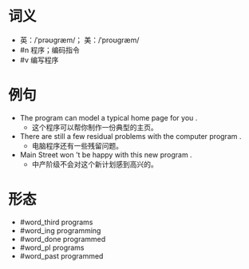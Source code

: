# 词义
- 英：/ˈprəʊɡræm/； 美：/ˈproʊɡræm/
- #n 程序；编码指令
- #v 编写程序
# 例句
- The program can model a typical home page for you .
	- 这个程序可以帮你制作一份典型的主页。
- There are still a few residual problems with the computer program .
	- 电脑程序还有一些残留问题。
- Main Street won 't be happy with this new program .
	- 中产阶级不会对这个新计划感到高兴的。
# 形态
- #word_third programs
- #word_ing programming
- #word_done programmed
- #word_pl programs
- #word_past programmed
